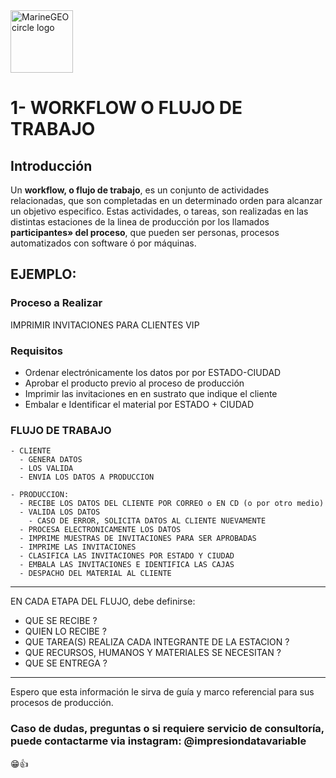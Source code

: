 <img src="https://document-export.canva.com/nci4g/DAEicSnci4g/311/thumbnail/0001-3477157111.png?X-Amz-Algorithm=AWS4-HMAC-SHA256&X-Amz-Credential=AKIAQYCGKMUHWDTJW6UD%2F20211108%2Fus-east-1%2Fs3%2Faws4_request&X-Amz-Date=20211108T223111Z&X-Amz-Expires=73787&X-Amz-Signature=6d4370eff4f755709a4473151df2a5eda7dfed856dd9836fef40565c4e20f5d1&X-Amz-SignedHeaders=host&response-expires=Tue%2C%2009%20Nov%202021%2019%3A00%3A58%20GMT" alt="MarineGEO circle logo" style="height: 100px; width:100px;"/>

# **1- WORKFLOW O FLUJO DE TRABAJO**

## Introducción

Un **workflow, o flujo de trabajo**, es un conjunto de actividades relacionadas, que son completadas en un determinado orden para alcanzar un objetivo especifico. Estas actividades, o tareas, son realizadas en las distintas estaciones de la linea de producción por los llamados **participantes» del proceso**, que pueden ser personas, procesos automatizados con software ó por máquinas.

## EJEMPLO:

### Proceso a Realizar 
   IMPRIMIR INVITACIONES PARA CLIENTES VIP
  
### **Requisitos**  
   - Ordenar electrónicamente los datos por por ESTADO-CIUDAD
   - Aprobar el producto previo al proceso de producción
   - Imprimir las invitaciones en en sustrato que indique el cliente
   - Embalar e Identificar el material por ESTADO + CIUDAD
      
### **FLUJO DE TRABAJO**  
  
    - CLIENTE  
      - GENERA DATOS
      - LOS VALIDA  
      - ENVIA LOS DATOS A PRODUCCION
    
    - PRODUCCION:      
      - RECIBE LOS DATOS DEL CLIENTE POR CORREO o EN CD (o por otro medio)
      - VALIDA LOS DATOS
        - CASO DE ERROR, SOLICITA DATOS AL CLIENTE NUEVAMENTE
      - PROCESA ELECTRONICAMENTE LOS DATOS
      - IMPRIME MUESTRAS DE INVITACIONES PARA SER APROBADAS
      - IMPRIME LAS INVITACIONES      
      - CLASIFICA LAS INVITACIONES POR ESTADO Y CIUDAD
      - EMBALA LAS INVITACIONES E IDENTIFICA LAS CAJAS
      - DESPACHO DEL MATERIAL AL CLIENTE
      
<hr>

EN CADA ETAPA DEL FLUJO, debe definirse:

  - QUE SE RECIBE ?  
  - QUIEN LO RECIBE ?
  - QUE TAREA(S) REALIZA CADA INTEGRANTE DE LA ESTACION ? 
  - QUE RECURSOS, HUMANOS Y MATERIALES SE NECESITAN ?
  - QUE SE ENTREGA ?

<hr>

Espero que esta información le sirva de guía y marco referencial para sus procesos de producción.

### Caso de dudas, preguntas o si requiere servicio de consultoría, puede contactarme via instagram: @impresiondatavariable

😁👍

